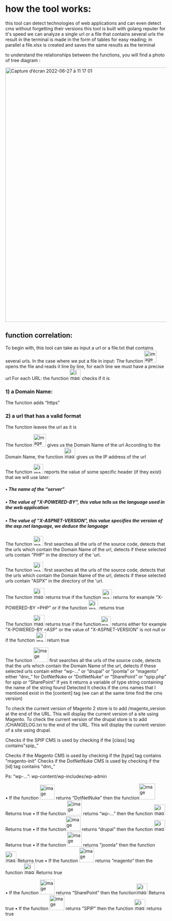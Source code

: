 # how the tool works:

this tool can detect technologies of web applications and can even detect cms without forgetting their versions 
this tool is built with golang reputer for it's speed
we can analyze a single url or a file that contains several urls
the result in the terminal is made in the form of tables for easy reading; in parallel a file.xlsx is created and saves the same results as the terminal

to understand the relationships between the functions, you will find a photo of tree diagram : 

<img width="794" alt="Capture d’écran 2022-06-27 à 11 17 01" src="https://user-images.githubusercontent.com/107410271/175919219-e629ecbb-42fd-4b39-9625-458dcb0370fc.png">

## function correlation:

To begin with, this tool can take as input a url or a file.txt  that contains several urls.
In the case where we put a file in input:
The function <img width="38" alt="image" src="https://user-images.githubusercontent.com/107410271/175920866-d1f325d3-9b5e-427c-88de-773b05d1db54.png">
opens the file and reads it line by line, for each line we must have a precise url
For each URL:
the function <img width="34" alt="image" src="https://user-images.githubusercontent.com/107410271/175921702-1b453a29-e2fe-4ac3-8fdd-8c3d18ffd4e1.png">
checks if it is
### 1) a Domain Name:
The function adds “https” 
### 2) a url that has a valid format
The function leaves the url as it is

The function <img width="39" alt="image" src="https://user-images.githubusercontent.com/107410271/175921895-8f9d05dc-b1bc-4b60-bde1-e18b1038ef89.png">
gives us the Domain Name of the url
According to the Domain Name, the function <img width="34" alt="image" src="https://user-images.githubusercontent.com/107410271/175921940-17825a79-6ffc-4470-9f5b-6c178e367775.png">
gives us the IP address of the url

The function <img width="30" alt="image" src="https://user-images.githubusercontent.com/107410271/175922268-3ecadb76-d87d-4849-8796-c5798e3bc3b6.png">
reports the value of some specific header (if they exist) that we will use later:
##### • The name of the “server”
##### • The value of "X-POWERED-BY", this value tells us the language used in the web application
##### • The value of “X-ASPNET-VERSION”, this value specifies the version of the asp.net language, we deduce the language

The function <img width="30" alt="image" src="https://user-images.githubusercontent.com/107410271/175922780-906bedbe-491f-4ae0-a5f2-c0f18ffa0558.png">
first searches all the urls of the source code, detects that the urls which contain the Domain Name of the url, detects if these selected urls contain "PHP" in the directory of the 'url.

The function <img width="30" alt="image" src="https://user-images.githubusercontent.com/107410271/175923202-a55c628e-d72d-4044-94b4-2a3e75d204c1.png">
 first searches all the urls of the source code, detects that the urls which contain the Domain Name of the url, detects if these selected urls contain "ASPX" in the directory of the 'url.

The function <img width="34" alt="image" src="https://user-images.githubusercontent.com/107410271/175923444-2a594888-37c0-4f1c-81dd-18e14a620804.png">
returns true if the function <img width="30" alt="image" src="https://user-images.githubusercontent.com/107410271/175923464-1e0d83b1-8728-497f-936b-0034bcb18019.png">
returns for example "X-POWERED-BY =PHP" or if the function <img width="30" alt="image" src="https://user-images.githubusercontent.com/107410271/175923569-096093fc-6fb2-47cf-a94d-78b82746478d.png">
returns true

The function <img width="34" alt="image" src="https://user-images.githubusercontent.com/107410271/175923712-728cc7de-e47d-4281-a5e3-442358a62d9c.png">
returns true if the function<img width="30" alt="image" src="https://user-images.githubusercontent.com/107410271/175923735-05872cdd-a9cd-49fd-9afd-917b6b314720.png">
 returns either for example "X-POWERED-BY =ASP" or the value of "X-ASPNET-VERSION" is not null or if the  function <img width="30" alt="image" src="https://user-images.githubusercontent.com/107410271/175925150-6e2d3b35-29c9-472f-83bd-a1a62031ac33.png">
 return true

The function <img width="46" alt="image" src="https://user-images.githubusercontent.com/107410271/175925553-4395184a-fc39-48fa-8d04-d5b5b59e24e4.png">
first searches all the urls of the source code, detects that the urls which contain the Domain Name of the url, detects if these selected urls contain either “wp-…” or “drupal” or “joomla” or “magento” either “dnn_” for DotNetNuke or “DotNetNuke” or “SharePoint” or “spip.php” for spip or “SharePoint”
If yes it returns a variable of type string containing the name of the string found Detected
It checks if the cms names that I mentioned exist in the [content] tag (we can at the same time find the cms version)

To check the current version of Magento 2 store is to add /magento_version at the end of the URL. This will display the current version of a site using Magento.
To check the current version of the drupal store is to add /CHANGELOG.txt to the end of the URL. This will display the current version of a site using drupal.

Checks if the SPIP CMS is used by checking if the [class] tag contains"spip_"

Checks if the Magento CMS is used by checking if the [type] tag contains "magento-init"
Checks if the DotNetNuke CMS is used by checking if the [id] tag contains "dnn_"


Ps: “wp-…”: wp-content/wp-includes/wp-admin

• If the function <img width="46" alt="image" src="https://user-images.githubusercontent.com/107410271/175926406-b69b9f2b-2363-4ef2-993a-4f9817256111.png">
returns “DotNetNuke” then the function<img width="50" alt="image" src="https://user-images.githubusercontent.com/107410271/175926566-8781e017-5830-4e18-9a18-666c6e5a6f66.png">
 Returns true
• If the function <img width="46" alt="image" src="https://user-images.githubusercontent.com/107410271/175926438-b4542ace-1356-4620-9b6e-3cd85f79b233.png">
returns “wp-…” then the function <img width="34" alt="image" src="https://user-images.githubusercontent.com/107410271/175926609-c9306289-3679-481d-9866-5b262e4b0b64.png">
Returns true
• If the function<img width="46" alt="image" src="https://user-images.githubusercontent.com/107410271/175926447-3b6cfbe5-f417-46b6-99bc-309221ed5209.png">
 returns “drupal” then the function <img width="34" alt="image" src="https://user-images.githubusercontent.com/107410271/175926634-79c83bd7-66f4-4f07-8210-dd12007f4518.png">
Returns true
• If the function <img width="46" alt="image" src="https://user-images.githubusercontent.com/107410271/175926458-895766bd-408c-45dd-8299-be0683de8df4.png">
returns "joomla" then the function <img width="34" alt="image" src="https://user-images.githubusercontent.com/107410271/175926655-7af606f7-743c-4b1f-8112-a635ca1ae1b4.png">
Returns true
• If the function <img width="46" alt="image" src="https://user-images.githubusercontent.com/107410271/175926467-f18af6a7-a8b2-4aea-8cfd-66d711896801.png">
returns “magento” then the function <img width="34" alt="image" src="https://user-images.githubusercontent.com/107410271/175926681-8d735efe-e200-4d24-8572-0ba9e86b3ecc.png">
Returns true


• If the function <img width="46" alt="image" src="https://user-images.githubusercontent.com/107410271/175926470-4eb123bc-30c7-47e1-a8f6-5d98a09a1f91.png">
returns “SharePoint” then the function<img width="34" alt="image" src="https://user-images.githubusercontent.com/107410271/175926701-03435851-db91-498d-8bdf-ee649e2ce50c.png">
 Returns true
• If the function <img width="46" alt="image" src="https://user-images.githubusercontent.com/107410271/175926478-eb34e82d-2701-4567-b323-775a9fbae4f8.png">
returns "SPIP" then the function <img width="34" alt="image" src="https://user-images.githubusercontent.com/107410271/175926725-e1eea5bb-c53b-40e6-8161-8f893dad9bd2.png">
returns true
